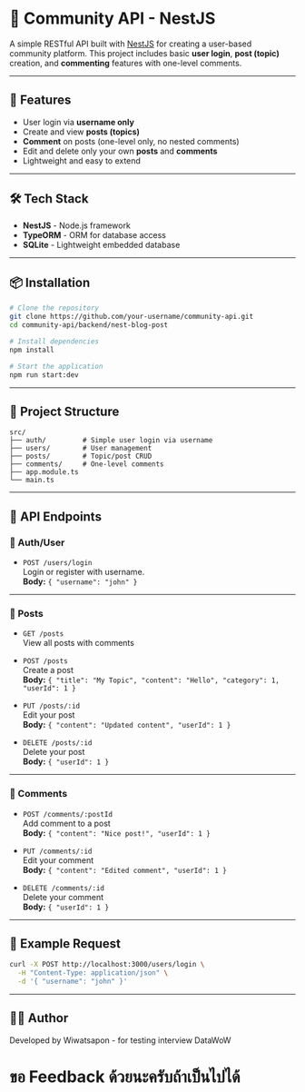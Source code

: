 # 🧩 Community API - NestJS

A simple RESTful API built with [NestJS](https://nestjs.com/) for creating a user-based community platform. This project includes basic **user login**, **post (topic)** creation, and **commenting** features with one-level comments.

---

## 🚀 Features

- User login via **username only**
- Create and view **posts (topics)**
- **Comment** on posts (one-level only, no nested comments)
- Edit and delete only your own **posts** and **comments**
- Lightweight and easy to extend

---

## 🛠️ Tech Stack

- **NestJS** - Node.js framework
- **TypeORM** - ORM for database access
- **SQLite** - Lightweight embedded database

---

## 📦 Installation

```bash
# Clone the repository
git clone https://github.com/your-username/community-api.git
cd community-api/backend/nest-blog-post

# Install dependencies
npm install

# Start the application
npm run start:dev
```

---

## 📁 Project Structure

```
src/
├── auth/         # Simple user login via username
├── users/        # User management
├── posts/        # Topic/post CRUD
├── comments/     # One-level comments
├── app.module.ts
└── main.ts
```

---

## 🔑 API Endpoints

### 🔐 Auth/User

- `POST /users/login`  
  Login or register with username.  
  **Body:** `{ "username": "john" }`

---

### 📝 Posts

- `GET /posts`  
  View all posts with comments

- `POST /posts`  
  Create a post  
  **Body:** `{ "title": "My Topic", "content": "Hello", "category": 1, "userId": 1 }`

- `PUT /posts/:id`  
  Edit your post  
  **Body:** `{ "content": "Updated content", "userId": 1 }`

- `DELETE /posts/:id`  
  Delete your post  
  **Body:** `{ "userId": 1 }`

---

### 💬 Comments

- `POST /comments/:postId`  
  Add comment to a post  
  **Body:** `{ "content": "Nice post!", "userId": 1 }`

- `PUT /comments/:id`  
  Edit your comment  
  **Body:** `{ "content": "Edited comment", "userId": 1 }`

- `DELETE /comments/:id`  
  Delete your comment  
  **Body:** `{ "userId": 1 }`

---

## 🧪 Example Request

```bash
curl -X POST http://localhost:3000/users/login \
  -H "Content-Type: application/json" \
  -d '{ "username": "john" }'
```

---

## 🙋‍♂️ Author
Developed by Wiwatsapon - for testing interview DataWoW

# ขอ Feedback ด้วยนะครับถ้าเป็นไปได้
